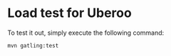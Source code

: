 # Load test for Uberoo

To test it out, simply execute the following command:
```
mvn gatling:test
```
